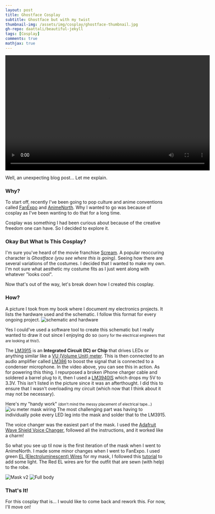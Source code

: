 ```yaml
---
layout: post
title: Ghostface Cosplay
subtitle: Ghostface but with my twist
thumbnail-img: /assets/img/cosplay/ghostface-thumbnail.jpg
gh-repo: daattali/beautiful-jekyll
tags: [Cosplay]
comments: true
mathjax: true
---
```


<video width="640" height="360" controls>
  <source src="{{ '../assets/img/cosplay/ghostface-voice-changer.mp4' | relative_url }}" type="video/mp4">
</video>

Well, an unexpecting blog post... Let me explain.

### Why?
To start off, recently I've been going to pop culture and anime conventions called [FanExpo](https://fanexpohq.com/fanexpocanada/) and [AnimeNorth](https://www.animenorth.com/). Why I wanted to go was because of cosplay as I've been wanting to do that for a long time.

Cosplay was something I had been curious about because of the creative freedom one can have. So I decided to explore it.

### Okay But What Is This Cosplay?
I'm sure you've heard of the movie franchise [Scream](https://en.wikipedia.org/wiki/Scream_(franchise)). A popular reoccuring character is *Ghostface (you see where this is going)*. Seeing how there are several variations of the costumes. I decided that I wanted to make my own. I'm not sure what aesthetic my costume fits as I just went along with whatever "looks cool".

Now that's out of the way, let's break down how I created this cosplay.

### How?
A picture I took from my book where I document my electronics projects. It lists the hardware used and the schematic. I follow this format for every ongoing project.
![schematic and hardware](../assets/img/cosplay/schematic-and-parts.jpg) 

Yes I could've used a software tool to create this schematic but I really wanted to draw it out since I enjoying do so <small>(sorry for the electrical engineers that are looking at this!)</small>.

The [LM3915](https://www.mouser.com/datasheet/2/405/lm3915-443929.pdf) is an **Integrated Circuit (IC) or Chip** that drives LEDs or anything similar like a [VU (Volume Unit) meter](https://en.wikipedia.org/wiki/VU_meter). This is then connected to an audio amplifier called [LM386](https://en.wikipedia.org/wiki/LM386#:~:text=The%20LM386%20is%20an%20integrated,amplifiers%2C%20and%20hobby%20electronics%20projects.) to boost the signal that is connected to a condenser microphone. In the video above, you can see this in action. As for powering this thing. I repurposed a broken iPhone charger cable and soldered a barrel plug to it, then I used a [LM3940IS](https://www.ti.com/lit/ds/symlink/lm3940.pdf) which drops my 5V to 3.3V. This isn't listed in the picture since it was an afterthought. I did this to ensure that I wasn't overloading my circuit (which now that I think about it may not be necessary).

Here's my "handy work" <small>(don't mind the messy placement of electrical tape...)</small> ![vu meter mask wiring](../assets/img/cosplay/vu-meter-mask-wiring.jpg) The most challenging part was having to individually poke every LED leg into the mask and solder that to the LM3915.

The voice changer was the easiest part of the mask. I used the [Adafruit Wave Shield Voice Changer](https://learn.adafruit.com/wave-shield-voice-changer/overview), followed all the instructions, and it worked like a charm!

So what you see up til now is the first iteration of the mask when I went to AnimeNorth. I made some minor changes when I went to FanExpo. I used green [EL (Electroluminescent) Wires](https://learn.adafruit.com/el-wire/overview) for my mask, I followed this [tutorial](https://www.youtube.com/watch?v=_JGcTR7psFs) to add some light. The Red EL wires are for the outfit that are sewn (with help) to the robe.

![Mask v2](../assets/img/cosplay/ghostface-mask.jpg)
![Full body](../assets/img/cosplay/ghostface-full-body.jpg)

### That's It!
For this cosplay that is... I would like to come back and rework this. For now, I'll move on!
